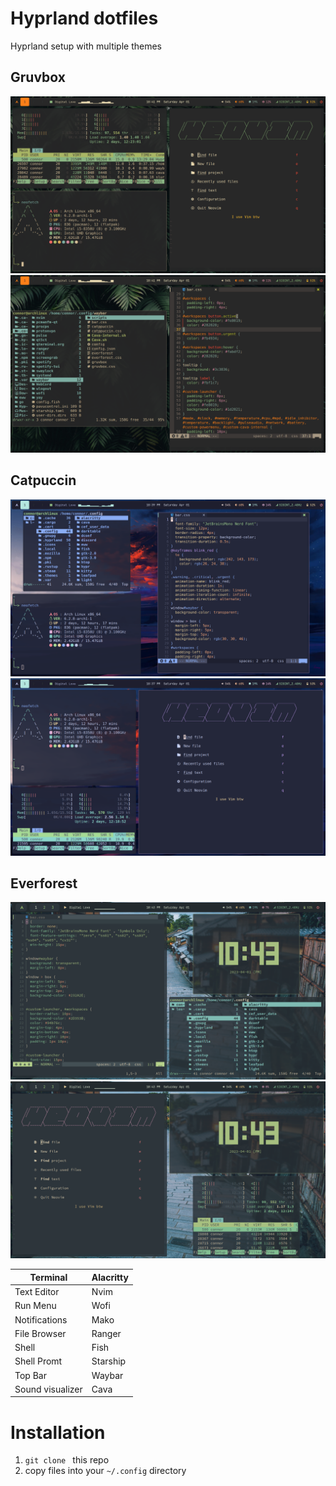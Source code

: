 # Hyprland dotfiles

Hyprland setup with multiple themes

## Gruvbox
![gruvbox1](/screenshots/gruvbox1.png)
![gruvbox2](/screenshots/gruvbox2.png)

## Catpuccin
![catpuccin1](/screenshots/catppuccin1.png)
![catpuccin2](/screenshots/catppuccin2.png)

## Everforest
![everforest1](/screenshots/everforest1.png)
![everforest2](/screenshots/everforest2.png)

| Terminal | Alacritty |
| ----------- | ----------- |
| Text Editor | Nvim |
| Run Menu | Wofi | 
| Notifications | Mako|
| File Browser | Ranger |
| Shell | Fish | 
| Shell Promt | Starship |
| Top Bar | Waybar | 
| Sound visualizer | Cava | 

# Installation 
1. ```git clone ``` this repo
2. copy files into your ```~/.config``` directory 

